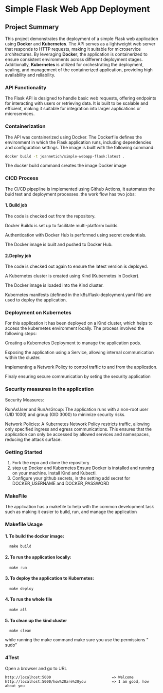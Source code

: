 # Simple Flask Web App Deployment

## Project Summary

This project demonstrates the deployment of a simple Flask web application using **Docker** and **Kubernetes**. The API serves as a lightweight web server that responds to HTTP requests, making it suitable for microservice architectures. By leveraging **Docker**, the application is containerized to ensure consistent environments across different deployment stages. Additionally, **Kubernetes** is utilized for orchestrating the deployment, scaling, and management of the containerized application, providing high availability and reliability.

### API Functionality

The Flask API is designed to handle basic web requests, offering endpoints for interacting with users or retrieving data. It is built to be scalable and efficient, making it suitable for integration into larger applications or microservices.


### Containerization

The API was containerized using Docker. The Dockerfile defines the environment in which the Flask application runs, including dependencies and configuration settings. The image is built with the following command:

```bash
docker build -t joannetich/simple-webapp-flask:latest .

```
The docker build command creates the  image Docker image 

### CICD Process
The CI/CD pipepline is implemented using Github Actions, it automates the buid test and deployment processes .the work flow has two jobs:
  #### 1. Build job
 The code is checked out from the repository.

 Docker Buildx is set up to facilitate multi-platform builds.

 Authentication with Docker Hub is performed using secret credentials.

 The Docker image is built and pushed to Docker Hub.
#### 2.Deploy job
  The code is checked out again to ensure the latest version is deployed.
  
  A Kubernetes cluster is created using Kind (Kubernetes in Docker).
  
  The Docker image is loaded into the Kind cluster.
  
  Kubernetes manifests (defined in the k8s/flask-deployment.yaml file) are used to deploy the application.

### Deployment on Kubernetes
For this application it has been deployed on a Kind cluster, which helps to access the kubernetes environment locally.
The process involved the following steps:

  Creating a Kubernetes Deployment to manage the application pods.
    
   Exposing the application using a Service, allowing internal communication within the cluster.
   
   Implementing a Network Policy to control traffic to and from the application.
   
   Finaly ensuring secure communication by seting the security application


### Security measures in the application

Security Measures:

RunAsUser and RunAsGroup: The application runs with a non-root user (UID 1000) and group (GID 3000) to minimize security risks.

Network Policies: A Kubernetes Network Policy restricts traffic, allowing only specified ingress and egress communications. This ensures that the application can only be accessed by allowed services and namespaces, reducing the attack surface.

### Getting Started
1. Fork the repo and  clone the repository
2. step up Docker and Kubernetes
   Ensure Docker is installed and running on your machine.
   Install Kind and Kubectl.
4. Configure your github secrets, in the setting add  secret for DOCKER_USERNAME  and DOCKER_PASSWORD


### MakeFile
The application has a makefile to help with the common development task such as making it easier to build, run, and manage the application
### Makefile Usage

#### 1. To build the docker image:
      make build
#### 2. To run the application locally:
      make run
#### 3. To deploy the application to Kubernetes:
      make deploy
#### 4. To run the whole file
      make all
#### 5. To clean up the kind cluster
      make clean

while running the make command  make sure you use the permissions " sudo"

### 4Test

Open a browser and go to URL
```
http://localhost:5000                            => Welcome
http://localhost:5000/how%20are%20you            => I am good, how about you
